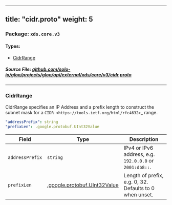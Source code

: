 
---
title: "cidr.proto"
weight: 5
---

<!-- Code generated by solo-kit. DO NOT EDIT. -->


### Package: `xds.core.v3` 
#### Types:


- [CidrRange](#cidrrange)
  



##### Source File: [github.com/solo-io/gloo/projects/gloo/api/external/xds/core/v3/cidr.proto](https://github.com/solo-io/gloo/blob/main/projects/gloo/api/external/xds/core/v3/cidr.proto)





---
### CidrRange

 
CidrRange specifies an IP Address and a prefix length to construct
the subnet mask for a `CIDR <https://tools.ietf.org/html/rfc4632>`_ range.

```yaml
"addressPrefix": string
"prefixLen": .google.protobuf.UInt32Value

```

| Field | Type | Description |
| ----- | ---- | ----------- | 
| `addressPrefix` | `string` | IPv4 or IPv6 address, e.g. ``192.0.0.0`` or ``2001:db8::``. |
| `prefixLen` | [.google.protobuf.UInt32Value](https://developers.google.com/protocol-buffers/docs/reference/csharp/class/google/protobuf/well-known-types/u-int-32-value) | Length of prefix, e.g. 0, 32. Defaults to 0 when unset. |





<!-- Start of HubSpot Embed Code -->
<script type="text/javascript" id="hs-script-loader" async defer src="//js.hs-scripts.com/5130874.js"></script>
<!-- End of HubSpot Embed Code -->
